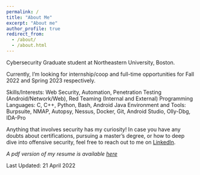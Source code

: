 ```yaml
---
permalink: /
title: "About Me"
excerpt: "About me"
author_profile: true
redirect_from: 
  - /about/
  - /about.html
---
```


Cybersecurity Graduate student at Northeastern University, Boston. 

Currently, I’m looking for internship/coop and full-time opportunities for Fall 2022 and Spring 2023 respectively.

Skills/Interests: Web Security, Automation, Penetration Testing (Android/Network/Web), Red Teaming (Internal and External)
Programming Languages: C, C++, Python, Bash, Android Java
Environment and Tools: Burpsuite, NMAP, Autopsy, Nessus, Docker, Git, Android Studio, Olly-Dbg, IDA-Pro

Anything that involves security has my curiosity! In case you have any doubts about certifications, pursuing a master’s degree, or how to deep dive into offensive security, feel free to reach out to me on [LinkedIn](https://www.linkedin.com/in/kartik-sharma-19081998/).

*A pdf version of my resume is available [here](https://drive.google.com/file/d/1j84XKydrSZYkX0V76Q76BNtWZ5MIEpdK/view?usp=sharing)*

Last Updated: 21 April 2022
